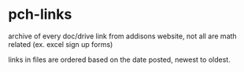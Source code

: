 # pch-links

archive of every doc/drive link from addisons website, not all are math related (ex. excel sign up forms)

links in files are ordered based on the date posted, newest to oldest.
